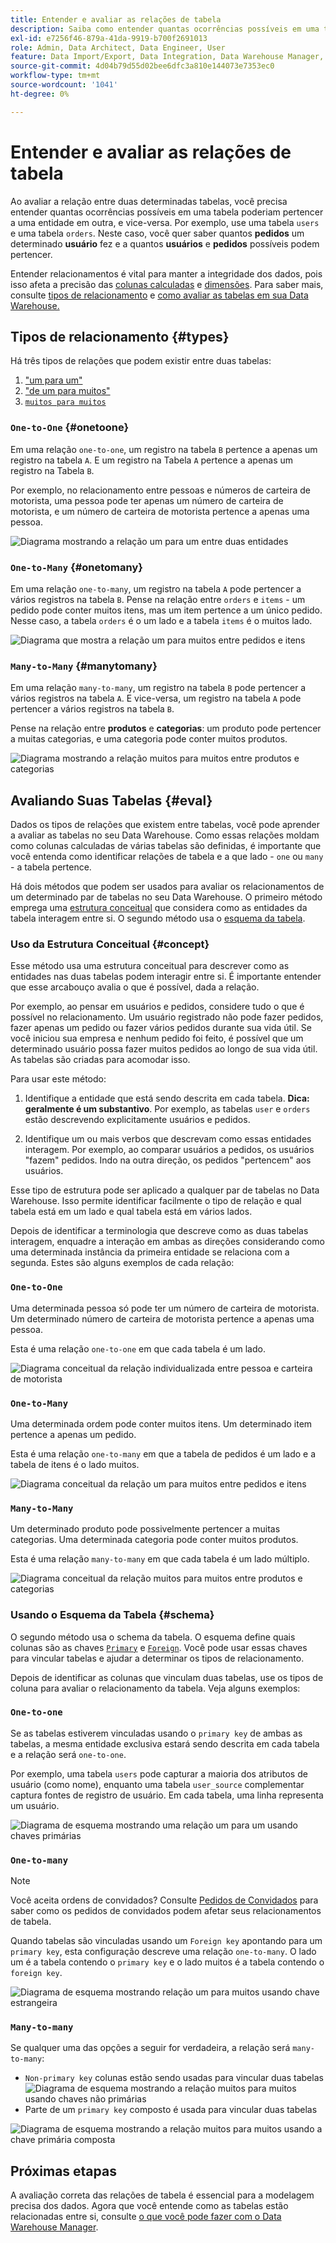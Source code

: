 ```yaml
---
title: Entender e avaliar as relações de tabela
description: Saiba como entender quantas ocorrências possíveis em uma tabela podem pertencer a uma entidade em outra.
exl-id: e7256f46-879a-41da-9919-b700f2691013
role: Admin, Data Architect, Data Engineer, User
feature: Data Import/Export, Data Integration, Data Warehouse Manager, Commerce Tables
source-git-commit: 4d04b79d55d02bee6dfc3a810e144073e7353ec0
workflow-type: tm+mt
source-wordcount: '1041'
ht-degree: 0%

---
```


# Entender e avaliar as relações de tabela

Ao avaliar a relação entre duas determinadas tabelas, você precisa entender quantas ocorrências possíveis em uma tabela poderiam pertencer a uma entidade em outra, e vice-versa. Por exemplo, use uma tabela `users` e uma tabela `orders`. Neste caso, você quer saber quantos **pedidos** um determinado **usuário** fez e a quantos **usuários** e **pedidos** possíveis podem pertencer.

Entender relacionamentos é vital para manter a integridade dos dados, pois isso afeta a precisão das [colunas calculadas](../data-warehouse-mgr/creating-calculated-columns.md) e [dimensões](../data-warehouse-mgr/manage-data-dimensions-metrics.md). Para saber mais, consulte [tipos de relacionamento](#types) e [como avaliar as tabelas em sua Data Warehouse.](#eval)

## Tipos de relacionamento {#types}

Há três tipos de relações que podem existir entre duas tabelas:

1. [&quot;um para um&quot;](#onetoone)
1. [&quot;de um para muitos&quot;](#onetomany)
1. [`muitos para muitos`](#manytomany)

### `One-to-One` {#onetoone}

Em uma relação `one-to-one`, um registro na tabela `B` pertence a apenas um registro na tabela `A`. E um registro na Tabela `A` pertence a apenas um registro na Tabela `B`.

Por exemplo, no relacionamento entre pessoas e números de carteira de motorista, uma pessoa pode ter apenas um número de carteira de motorista, e um número de carteira de motorista pertence a apenas uma pessoa.

![Diagrama mostrando a relação um para um entre duas entidades](../../assets/one-to-one.png)

### `One-to-Many` {#onetomany}

Em uma relação `one-to-many`, um registro na tabela `A` pode pertencer a vários registros na tabela `B`. Pense na relação entre `orders` e `items` - um pedido pode conter muitos itens, mas um item pertence a um único pedido. Nesse caso, a tabela `orders` é o um lado e a tabela `items` é o muitos lado.

![Diagrama que mostra a relação um para muitos entre pedidos e itens](../../assets/one-to-many_001.png)

### `Many-to-Many` {#manytomany}

Em uma relação `many-to-many`, um registro na tabela `B` pode pertencer a vários registros na tabela `A`. E vice-versa, um registro na tabela `A` pode pertencer a vários registros na tabela `B`.

Pense na relação entre **produtos** e **categorias**: um produto pode pertencer a muitas categorias, e uma categoria pode conter muitos produtos.

![Diagrama mostrando a relação muitos para muitos entre produtos e categorias](../../assets/many-to-many.png)

## Avaliando Suas Tabelas {#eval}

Dados os tipos de relações que existem entre tabelas, você pode aprender a avaliar as tabelas no seu Data Warehouse. Como essas relações moldam como colunas calculadas de várias tabelas são definidas, é importante que você entenda como identificar relações de tabela e a que lado - `one` ou `many` - a tabela pertence.

Há dois métodos que podem ser usados para avaliar os relacionamentos de um determinado par de tabelas no seu Data Warehouse. O primeiro método emprega uma [estrutura conceitual](#concept) que considera como as entidades da tabela interagem entre si. O segundo método usa o [esquema da tabela](#schema).

### Uso da Estrutura Conceitual {#concept}

Esse método usa uma estrutura conceitual para descrever como as entidades nas duas tabelas podem interagir entre si. É importante entender que esse arcabouço avalia o que é possível, dada a relação.

Por exemplo, ao pensar em usuários e pedidos, considere tudo o que é possível no relacionamento. Um usuário registrado não pode fazer pedidos, fazer apenas um pedido ou fazer vários pedidos durante sua vida útil. Se você iniciou sua empresa e nenhum pedido foi feito, é possível que um determinado usuário possa fazer muitos pedidos ao longo de sua vida útil. As tabelas são criadas para acomodar isso.

Para usar este método:

1. Identifique a entidade que está sendo descrita em cada tabela. **Dica: geralmente é um substantivo**. Por exemplo, as tabelas `user` e `orders` estão descrevendo explicitamente usuários e pedidos.

1. Identifique um ou mais verbos que descrevam como essas entidades interagem. Por exemplo, ao comparar usuários a pedidos, os usuários &quot;fazem&quot; pedidos. Indo na outra direção, os pedidos &quot;pertencem&quot; aos usuários.

Esse tipo de estrutura pode ser aplicado a qualquer par de tabelas no Data Warehouse. Isso permite identificar facilmente o tipo de relação e qual tabela está em um lado e qual tabela está em vários lados.

Depois de identificar a terminologia que descreve como as duas tabelas interagem, enquadre a interação em ambas as direções considerando como uma determinada instância da primeira entidade se relaciona com a segunda. Estes são alguns exemplos de cada relação:

### `One-to-One`

Uma determinada pessoa só pode ter um número de carteira de motorista. Um determinado número de carteira de motorista pertence a apenas uma pessoa.

Esta é uma relação `one-to-one` em que cada tabela é um lado.

![Diagrama conceitual da relação individualizada entre pessoa e carteira de motorista](../../assets/one-to-one3.png)

### `One-to-Many`

Uma determinada ordem pode conter muitos itens. Um determinado item pertence a apenas um pedido.

Esta é uma relação `one-to-many` em que a tabela de pedidos é um lado e a tabela de itens é o lado muitos.

![Diagrama conceitual da relação um para muitos entre pedidos e itens](../../assets/one-to-many3.png)

### `Many-to-Many`

Um determinado produto pode possivelmente pertencer a muitas categorias. Uma determinada categoria pode conter muitos produtos.

Esta é uma relação `many-to-many` em que cada tabela é um lado múltiplo.

![Diagrama conceitual da relação muitos para muitos entre produtos e categorias](../../assets/many-to-many3.png)

### Usando o Esquema da Tabela {#schema}

O segundo método usa o schema da tabela. O esquema define quais colunas são as chaves [`Primary`](https://en.wikipedia.org/wiki/Unique_key) e [`Foreign`](https://en.wikipedia.org/wiki/Foreign_key). Você pode usar essas chaves para vincular tabelas e ajudar a determinar os tipos de relacionamento.

Depois de identificar as colunas que vinculam duas tabelas, use os tipos de coluna para avaliar o relacionamento da tabela. Veja alguns exemplos:

### `One-to-one`

Se as tabelas estiverem vinculadas usando o `primary key` de ambas as tabelas, a mesma entidade exclusiva estará sendo descrita em cada tabela e a relação será `one-to-one`.

Por exemplo, uma tabela `users` pode capturar a maioria dos atributos de usuário (como nome), enquanto uma tabela `user_source` complementar captura fontes de registro de usuário. Em cada tabela, uma linha representa um usuário.

![Diagrama de esquema mostrando uma relação um para um usando chaves primárias](../../assets/one-to-one1.png)

### `One-to-many`

>[!NOTE]
>
>Você aceita ordens de convidados? Consulte [Pedidos de Convidados](../data-warehouse-mgr/guest-orders.md) para saber como os pedidos de convidados podem afetar seus relacionamentos de tabela.

Quando tabelas são vinculadas usando um `Foreign key` apontando para um `primary key`, esta configuração descreve uma relação `one-to-many`. O lado um é a tabela contendo o `primary key` e o lado muitos é a tabela contendo o `foreign key`.

![Diagrama de esquema mostrando relação um para muitos usando chave estrangeira](../../assets/one-to-many1.png)

### `Many-to-many`

Se qualquer uma das opções a seguir for verdadeira, a relação será `many-to-many`:

* `Non-primary key` colunas estão sendo usadas para vincular duas tabelas
  ![Diagrama de esquema mostrando a relação muitos para muitos usando chaves não primárias](../../assets/many-to-many1.png)
* Parte de um `primary key` composto é usada para vincular duas tabelas

![Diagrama de esquema mostrando a relação muitos para muitos usando a chave primária composta](../../assets/many-to-mnay2.png)

## Próximas etapas

A avaliação correta das relações de tabela é essencial para a modelagem precisa dos dados. Agora que você entende como as tabelas estão relacionadas entre si, consulte [o que você pode fazer com o Data Warehouse Manager](../data-warehouse-mgr/tour-dwm.md).
